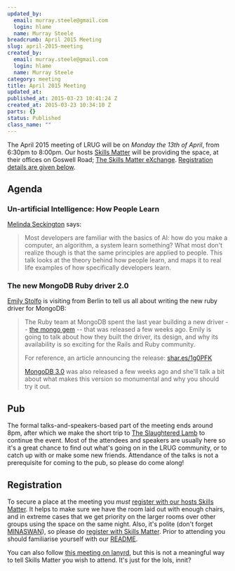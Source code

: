 ```yaml
--- 
updated_by: 
  email: murray.steele@gmail.com
  login: hlame
  name: Murray Steele
breadcrumb: April 2015 Meeting
slug: april-2015-meeting
created_by: 
  email: murray.steele@gmail.com
  login: hlame
  name: Murray Steele
category: meeting
title: April 2015 Meeting
updated_at: 
published_at: 2015-03-23 10:41:24 Z
created_at: 2015-03-23 10:34:10 Z
parts: {}
status: Published
class_name: ""
---
```


The April 2015 meeting of LRUG will be on *Monday the 13th of April*, from 6:30pm to 8:00pm.  Our hosts [Skills Matter](http://skillsmatter.com/) will be providing the space, at their offices on Goswell Road; [The Skills Matter eXchange](https://skillsmatter.com/locations/96-skills-matter-exchange).  <a href="#apr15registration">Registration details are given below</a>.

Agenda
------

### Un-artificial Intelligence: How People Learn

[Melinda Seckington](https://missgeeky.com/) says:

> Most developers are familiar with the basics of AI: how do you make a
> computer, an algorithm, a system learn something? What most don't 
> realize though is that the same principles are applied to people. This 
> talk looks at the theory behind how people learn, and maps it to real 
> life examples of how specifically developers learn.

### The new MongoDB Ruby driver 2.0

[Emily Stolfo](https://twitter.com/emstolfo) is visiting from Berlin to tell us all about writing the new ruby driver for MongoDB:

> The Ruby team at MongoDB spent the last year building a new driver
> -- [the mongo gem](https://github.com/mongodb/mongo-ruby-driver) --
> that was released a few weeks ago. Emily is going to talk about how
> they built the driver, its design, and why its availability is
> so exciting for the Rails and Ruby community.
>
> For reference, an article announcing the release: [shar.es/1g0PFK](http://shar.es/1g0PFK)
>
> [MongoDB 3.0](http://docs.mongodb.org/manual/release-notes/3.0/) was also released a few weeks ago and she'll talk a bit
> about what makes this version so monumental and why you should try
> it out.

Pub
---

The formal talks-and-speakers-based part of the meeting ends around 8pm, after which we make the short trip to [The Slaughtered Lamb](http://www.theslaughteredlambpub.com/) to continue the event.  Most of the attendees and speakers are usually here so it's a great chance to find out what's going on in the LRUG community, or to catch up with or make some new friends.  Attendance of the talks is not a prerequisite for coming to the pub, so please do come along!

Registration <a name="apr15registration">&nbsp;</a>
---------------------------------------------------

To secure a place at the meeting you *must* [register with our hosts Skills Matter](https://skillsmatter.com/meetups/7113-un-artificial-intelligence-how-people-learn).  It helps to make sure we have the room laid out with enough chairs, and in extreme cases that we get priority on the larger rooms over other groups using the space on the same night.  Also, it's polite (don't forget [MINASWAN](http://oreilly.com/ruby/excerpts/ruby-learning-rails/ruby-glossary.html#I_indexterm_d1e32036)), so please do [register with Skills Matter](https://skillsmatter.com/meetups/7113-un-artificial-intelligence-how-people-learn).  Prior to attending you should familiarise yourself with our [README](http://readme.lrug.org/).

You can also follow [this meeting on lanyrd](http://lanyrd.com/2015/lrug-april/), but this is not a meaningful way to tell Skills Matter you wish to attend.  It's just for the lols, innit?
